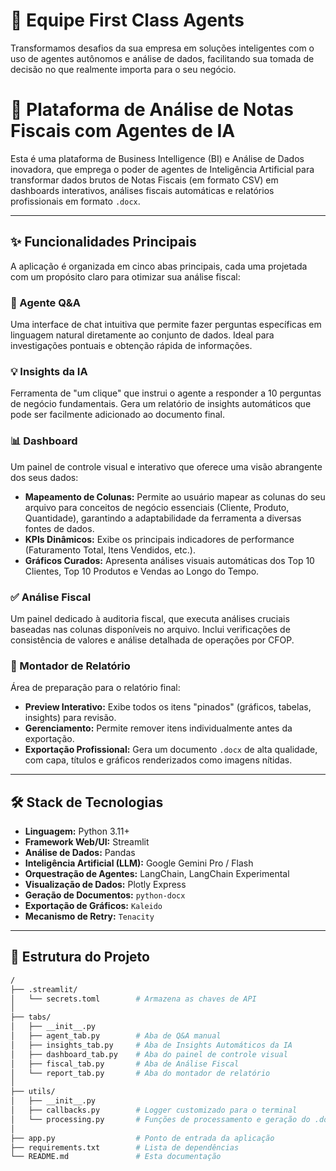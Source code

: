 # 🧠 Equipe First Class Agents  
Transformamos desafios da sua empresa em soluções inteligentes com o uso de agentes autônomos e análise de dados, facilitando sua tomada de decisão no que realmente importa para o seu negócio.


# 🚀 Plataforma de Análise de Notas Fiscais com Agentes de IA

Esta é uma plataforma de Business Intelligence (BI) e Análise de Dados inovadora, que emprega o poder de agentes de Inteligência Artificial para transformar dados brutos de Notas Fiscais (em formato CSV) em dashboards interativos, análises fiscais automáticas e relatórios profissionais em formato `.docx`.

----

## ✨ Funcionalidades Principais

A aplicação é organizada em cinco abas principais, cada uma projetada com um propósito claro para otimizar sua análise fiscal:

### 💬 Agente Q&A

Uma interface de chat intuitiva que permite fazer perguntas específicas em linguagem natural diretamente ao conjunto de dados. Ideal para investigações pontuais e obtenção rápida de informações.

### 💡 Insights da IA

Ferramenta de "um clique" que instrui o agente a responder a 10 perguntas de negócio fundamentais. Gera um relatório de insights automáticos que pode ser facilmente adicionado ao documento final.

### 📊 Dashboard

Um painel de controle visual e interativo que oferece uma visão abrangente dos seus dados:

- **Mapeamento de Colunas:** Permite ao usuário mapear as colunas do seu arquivo para conceitos de negócio essenciais (Cliente, Produto, Quantidade), garantindo a adaptabilidade da ferramenta a diversas fontes de dados.
- **KPIs Dinâmicos:** Exibe os principais indicadores de performance (Faturamento Total, Itens Vendidos, etc.).
- **Gráficos Curados:** Apresenta análises visuais automáticas dos Top 10 Clientes, Top 10 Produtos e Vendas ao Longo do Tempo.

### ✅ Análise Fiscal

Um painel dedicado à auditoria fiscal, que executa análises cruciais baseadas nas colunas disponíveis no arquivo. Inclui verificações de consistência de valores e análise detalhada de operações por CFOP.

### 📄 Montador de Relatório

Área de preparação para o relatório final:

- **Preview Interativo:** Exibe todos os itens "pinados" (gráficos, tabelas, insights) para revisão.
- **Gerenciamento:** Permite remover itens individualmente antes da exportação.
- **Exportação Profissional:** Gera um documento `.docx` de alta qualidade, com capa, títulos e gráficos renderizados como imagens nítidas.

---

## 🛠️ Stack de Tecnologias

- **Linguagem:** Python 3.11+
- **Framework Web/UI:** Streamlit
- **Análise de Dados:** Pandas
- **Inteligência Artificial (LLM):** Google Gemini Pro / Flash
- **Orquestração de Agentes:** LangChain, LangChain Experimental
- **Visualização de Dados:** Plotly Express
- **Geração de Documentos:** `python-docx`
- **Exportação de Gráficos:** `Kaleido`
- **Mecanismo de Retry:** `Tenacity`

---

## 📂 Estrutura do Projeto
```bash
/
├── .streamlit/
│   └── secrets.toml        # Armazena as chaves de API
│
├── tabs/
│   ├── __init__.py
│   ├── agent_tab.py        # Aba de Q&A manual
│   ├── insights_tab.py     # Aba de Insights Automáticos da IA
│   ├── dashboard_tab.py    # Aba do painel de controle visual
│   ├── fiscal_tab.py       # Aba de Análise Fiscal
│   └── report_tab.py       # Aba do montador de relatório
│
├── utils/
│   ├── __init__.py
│   ├── callbacks.py        # Logger customizado para o terminal
│   └── processing.py       # Funções de processamento e geração do .docx
│
├── app.py                  # Ponto de entrada da aplicação
├── requirements.txt        # Lista de dependências
└── README.md               # Esta documentação
 
 
